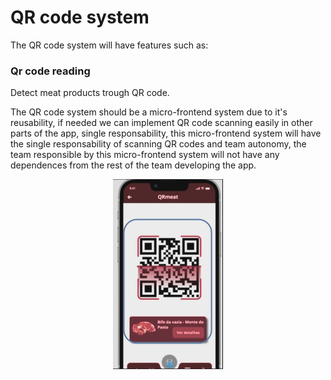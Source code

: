 # QR code system
The QR code system will have features such as:
### Qr code reading
Detect meat products trough QR code.

The QR code system should be a micro-frontend system due to it's reusability, if needed we can implement QR code scanning easily in other parts of the app, single responsability, this micro-frontend system will have the single responsability of scanning QR codes and  team autonomy, the team responsible by this micro-frontend system will not have any dependences from the rest of the team developing the app.

<img src="../img/qrcode.JPG"
     alt="Markdown Monster icon"
     style="margin-left: auto; margin-right: auto; width: 35%; display: block" />